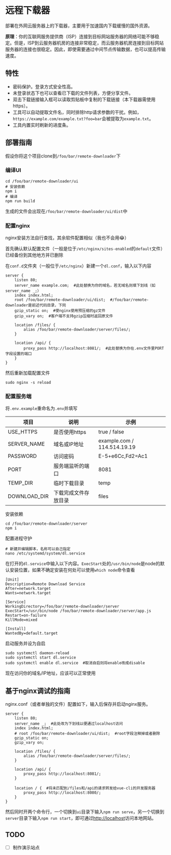 # 远程下载器

部署在外网云服务器上的下载器，主要用于加速国内下载缓慢的国外资源。

__原理__：你的互联网服务提供商（ISP）连接到目标网站服务器的网络可能不够稳定。但是，ISP到云服务器机房的连接非常稳定，而云服务器机房连接到目标网站服务器的连接也很稳定。因此，即使需要通过中间节点传输数据，也可以提高传输速度。

## 特性

* 密码保护。登录方式安全性高。
* 未登录状态下也可以查看已下载的文件列表，方便分享文件。
* 双击下载链接输入框可以读取剪贴板中复制的下载链接（本下载器需使用https）。
* 工具可以自动提取文件名，同时排除http请求参数的干扰。例如，`https://example.com/example.txt?foo=bar`会被提取为`example.txt`。
* 工具内置实时刷新的进度条。

## 部署指南

假设你将这个项目clone到`/foo/bar/remote-downloader`下

### 编译UI

```
cd /foo/bar/remote-downloader/ui
# 安装依赖
npm i
# 编译
npm run build
```

生成的文件会出现在`/foo/bar/remote-downloader/ui/dist`中

### 配置nginx

nginx安装方法自行查找，其余软件配置相似（我也不会用😂）

首先确认默认配置文件（一般是位于`/etc/nginx/sites-enabled`的`default`文件）已经备份到其他地方并已删除

在`conf.d`文件夹（一般位于`/etc/nginx`）新建一个`dl.conf`，输入以下内容

```
server {
    listen 80;
    server_name example.com;  #此处替换为你的域名，若无域名则填下划线（如server_name _;）
    index index.html;
    root /foo/bar/remote-downloader/ui/dist;  #/foo/bar/remote-downloader是前述代码目录，下同
    gzip_static on;  #使nginx使用预压缩的gz文件
    gzip_vary on;  #客户端不支持gzip压缩时返回原文件

    location /files/ {
        alias /foo/bar/remote-downloader/server/files/;
    }

    location /api/ {
        proxy_pass http://localhost:8081/;  #此处替换为你在.env文件里PORT字段设置的端口
    }
}
```

然后重新加载配置文件

```
sudo nginx -s reload
```

### 配置服务端

将`.env.example`重命名为`.env`并填写

| 项目         | 说明                 | 示例                        |
| ------------ | -------------------- | --------------------------- |
| USE_HTTPS    | 是否使用https        | true / false                |
| SERVER_NAME  | 域名或IP地址         | example.com / 114.514.19.19 |
| PASSWORD     | 访问密码             | E-5+e6Cc,Fd2=Ac1            |
| PORT         | 服务端监听的端口     | 8081                        |
| TEMP_DIR     | 临时下载目录         | temp                        |
| DOWNLOAD_DIR | 下载完成文件存放目录 | files                       |

安装依赖

```
cd /foo/bar/remote-downloader/server
npm i
```

配置进程守护

```
# 新建并编辑脚本，名称可以自己指定
nano /etc/systemd/system/dl.service
```

在打开的`dl.service`中输入以下内容。`ExecStart`处的`/usr/bin/node`是node的默认安装位置，如果不确定安装在何处可以使用`which node`命令查看

```
[Unit]
Description=Remote Download Service
After=network.target
Wants=network.target

[Service]
WorkingDirectory=/foo/bar/remote-downloader/server
ExecStart=/usr/bin/node /foo/bar/remote-downloader/server/app.js
Restart=on-failure
KillMode=mixed

[Install]
WantedBy=default.target
```

启动服务并设为自启

```
sudo systemctl daemon-reload
sudo systemctl start dl.service
sudo systemctl enable dl.service  #取消自启则将enable改成disable
```

现在访问你的域名/IP地址，应该可以正常使用

## 基于nginx调试的指南

nginx.conf（或者单独的文件）配置如下，输入后保存并启动nginx服务。

```
server {
    listen 80;
    server_name _;  #此处改为下划线以便通过localhost访问
    index index.html;
    # root /foo/bar/remote-downloader/ui/dist;  #root字段注释掉或者删除
    gzip_static on;
    gzip_vary on;

    location /files/ {
        alias /foo/bar/remote-downloader/server/files/;
    }

    location /api/ {
        proxy_pass http://localhost:8081/;
    }

    location / {  #将未匹配到/files和/api的请求转发给vue-cli的开发服务器
        proxy_pass http://localhost:8080/;
    }
}
```

然后同时开两个命令行，一个切换到`ui`目录下输入`npm run serve`，另一个切换到`server`目录下输入`npm run start`，即可通过[http://localhost](http://localhost)访问本地网站。

## TODO

- [ ] 制作演示站点